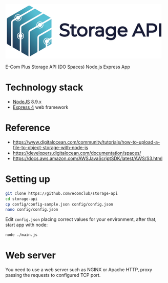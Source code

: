 <p><img src="Logo/LogoHor170.png" alt="Storage API"></p>

E-Com Plus Storage API (DO Spaces) Node.js Express App

# Technology stack
+ [NodeJS](https://nodejs.org/en/) 8.9.x
+ [Express 4](http://expressjs.com/) web framework

# Reference
+ https://www.digitalocean.com/community/tutorials/how-to-upload-a-file-to-object-storage-with-node-js
+ https://developers.digitalocean.com/documentation/spaces/
+ https://docs.aws.amazon.com/AWSJavaScriptSDK/latest/AWS/S3.html

# Setting up
```bash
git clone https://github.com/ecomclub/storage-api
cd storage-api
cp config/config-sample.json config/config.json
nano config/config.json
```

Edit `config.json` placing correct values for your environment,
after that, start app with node:

```bash
node ./main.js
```

# Web server
You need to use a web server such as NGINX or Apache HTTP,
proxy passing the requests to configured TCP port.
